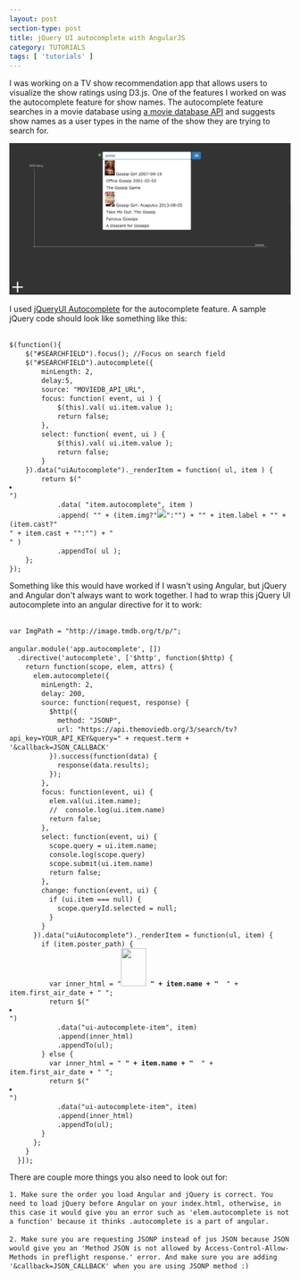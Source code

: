 ```yaml
---
layout: post
section-type: post
title: jQuery UI autocomplete with AngularJS
category: TUTORIALS
tags: [ 'tutorials' ]
---
```


I was working on a TV show recommendation app that allows users to visualize the show ratings using D3.js. One of the features I worked on was the autocomplete feature for show names. The autocomplete feature searches in a movie database using <a href ="https://www.themoviedb.org/">a movie database API</a> and suggests show names as a user types in the name of the show they are trying to search for. 

![](/blogimgs/autocomplete/autocomplete.jpg)

I used <a href="https://jqueryui.com/autocomplete/">jQueryUI Autocomplete</a> for the autocomplete feature. A sample jQuery code should look like something like this:

<pre><code>
$(function(){
    $("#SEARCHFIELD").focus(); //Focus on search field
    $("#SEARCHFIELD").autocomplete({
        minLength: 2,
        delay:5,
        source: "MOVIEDB_API_URL",
        focus: function( event, ui ) {
            $(this).val( ui.item.value );
            return false;
        },
        select: function( event, ui ) {
            $(this).val( ui.item.value );
            return false;
        }
    }).data("uiAutocomplete")._renderItem = function( ul, item ) {
        return $("<li></li>")
            .data( "item.autocomplete", item )
            .append( "<a>" + (item.img?"<img class='imdbImage' src='imdbImage.php?url=" + item.img + "' />":"") + "<span class='imdbTitle'>" + item.label + "</span>" + (item.cast?"<br /><span class='imdbCast'>" + item.cast + "</span>":"") + "<div class='clear'></div></a>" )
            .appendTo( ul );
    };
});
</code></pre>

Something like this would have worked if I wasn't using Angular, but jQuery and Angular don't always want to work together. I had to wrap this jQuery UI autocomplete into an angular directive for it to work:

<pre><code>
var ImgPath = "http://image.tmdb.org/t/p/";

angular.module('app.autocomplete', [])
  .directive('autocomplete', ['$http', function($http) {
    return function(scope, elem, attrs) {
      elem.autocomplete({
        minLength: 2,
        delay: 200,
        source: function(request, response) {
          $http({
            method: "JSONP",
            url: "https://api.themoviedb.org/3/search/tv?api_key=YOUR_API_KEY&query=" + request.term + '&callback=JSON_CALLBACK'
          }).success(function(data) {
            response(data.results);
          });
        },
        focus: function(event, ui) {
          elem.val(ui.item.name);
          //  console.log(ui.item.name)
          return false;
        },
        select: function(event, ui) {
          scope.query = ui.item.name;
          console.log(scope.query)
          scope.submit(ui.item.name)
          return false;
        },
        change: function(event, ui) {
          if (ui.item === null) {
            scope.queryId.selected = null;
          }
        }
      }).data("uiAutocomplete")._renderItem = function(ul, item) {
        if (item.poster_path) {
          var inner_html = "<a><img width='45' height='68' src=" + ImgPath + "w92" + item.poster_path + "> <strong>" + item.name + "</strong>  " + item.first_air_date + " </a>";
          return $("<li></li>")
            .data("ui-autocomplete-item", item)
            .append(inner_html)
            .appendTo(ul);
        } else {
          var inner_html = "<a> <strong>" + item.name + "</strong>  " + item.first_air_date + " </a>";
          return $("<li></li>")
            .data("ui-autocomplete-item", item)
            .append(inner_html)
            .appendTo(ul);
        }
      };
    }
  }]);
</code></pre>

There are couple more things you also need to look out for:

    1. Make sure the order you load Angular and jQuery is correct. You need to load jQuery before Angular on your index.html, otherwise, in this case it would give you an error such as 'elem.autocomplete is not a function' because it thinks .autocomplete is a part of angular.
    
    2. Make sure you are requesting JSONP instead of jus JSON because JSON would give you an 'Method JSON is not allowed by Access-Control-Allow-Methods in preflight response.' error. And make sure you are adding '&callback=JSON_CALLBACK' when you are using JSONP method :)


















